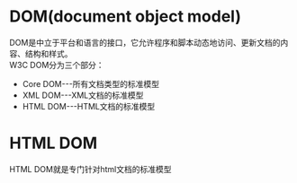 # DOM(document object model)
DOM是中立于平台和语言的接口，它允许程序和脚本动态地访问、更新文档的内容、结构和样式。  
W3C DOM分为三个部分：
- Core DOM---所有文档类型的标准模型
- XML DOM---XML文档的标准模型
- HTML DOM---HTML文档的标准模型

# HTML DOM
HTML DOM就是专门针对html文档的标准模型